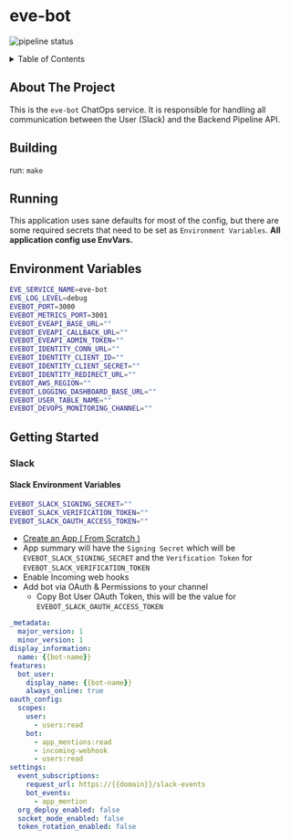 <div id="top"></div>

# eve-bot

![pipeline status](https://github.com/unanet/eve-bot/badges/master/pipeline.svg)

<!-- TABLE OF CONTENTS -->
<details>
  <summary>Table of Contents</summary>
  <ol>
    <li>
       <a href="#about-the-project">About The Project</a>
    </li>
    <li><a href="#building">Building</a></li>
    <li><a href="#running">Running</a></li>
    <li><a href="#environment-variables">Environment Variables</a></li>
    <li>
      <a href="#configuration">Getting Started</a>
      <ul>
        <li><a href="#slack">Slack</a></li>
      </ul>
    </li>
  </ol>
</details>



## About The Project

This is the `eve-bot` ChatOps service. It is responsible for handling all communication between the User (Slack) and the Backend Pipeline API.

## Building

run: `make`

## Running

This application uses sane defaults for most of the config, but there are some required secrets that need to be set as `Environment Variables`. **All application config use EnvVars.**

## Environment Variables

```bash
EVE_SERVICE_NAME=eve-bot
EVE_LOG_LEVEL=debug
EVEBOT_PORT=3000
EVEBOT_METRICS_PORT=3001
EVEBOT_EVEAPI_BASE_URL=""
EVEBOT_EVEAPI_CALLBACK_URL=""
EVEBOT_EVEAPI_ADMIN_TOKEN=""
EVEBOT_IDENTITY_CONN_URL=""
EVEBOT_IDENTITY_CLIENT_ID=""
EVEBOT_IDENTITY_CLIENT_SECRET=""
EVEBOT_IDENTITY_REDIRECT_URL=""
EVEBOT_AWS_REGION=""
EVEBOT_LOGGING_DASHBOARD_BASE_URL=""
EVEBOT_USER_TABLE_NAME=""
EVEBOT_DEVOPS_MONITORING_CHANNEL=""
```

## Getting Started

### Slack

#### Slack Environment Variables

```bash
EVEBOT_SLACK_SIGNING_SECRET=""
EVEBOT_SLACK_VERIFICATION_TOKEN=""
EVEBOT_SLACK_OAUTH_ACCESS_TOKEN=""
```

* [Create an App ( From Scratch )](https://api.slack.com/apps)
* App summary will have the `Signing Secret` which will be `EVEBOT_SLACK_SIGNING_SECRET` and the `Verification Token` for `EVEBOT_SLACK_VERIFICATION_TOKEN`
* Enable Incoming web hooks
* Add bot via OAuth & Permissions to your channel
    * Copy Bot User OAuth Token, this will be the value for `EVEBOT_SLACK_OAUTH_ACCESS_TOKEN`


```yaml
_metadata:
  major_version: 1
  minor_version: 1
display_information:
  name: {{bot-name}}
features:
  bot_user:
    display_name: {{bot-name}}
    always_online: true
oauth_config:
  scopes:
    user:
      - users:read
    bot:
      - app_mentions:read
      - incoming-webhook
      - users:read
settings:
  event_subscriptions:
    request_url: https://{{domain}}/slack-events
    bot_events:
      - app_mention
  org_deploy_enabled: false
  socket_mode_enabled: false
  token_rotation_enabled: false
```